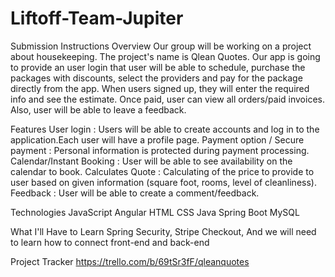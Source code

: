 # Liftoff-Team-Jupiter

Submission Instructions
Overview
Our group will be working on a project about housekeeping. The project's name is Qlean Quotes. Our app is going to provide an user login that user will be able to schedule, purchase the packages with discounts, select the providers and pay for the package directly from the app. When users signed up, they will enter the required info and see the estimate. Once paid, user can view all orders/paid invoices. Also, user will be able to leave a feedback.

Features
User login : Users will be able to create accounts and log in to the application.Each user will have a profile page. Payment option / Secure payment : Personal information is protected during payment processing. Calendar/Instant Booking : User will be able to see availability on the calendar to book. Calculates Quote : Calculating of the price to provide to user based on given information (square foot, rooms, level of cleanliness). Feedback : User will be able to create a comment/feedback.

Technologies
JavaScript Angular HTML CSS Java Spring Boot MySQL

What I'll Have to Learn
Spring Security, Stripe Checkout, And we will need to learn how to connect front-end and back-end

Project Tracker
https://trello.com/b/69tSr3fF/qleanquotes
